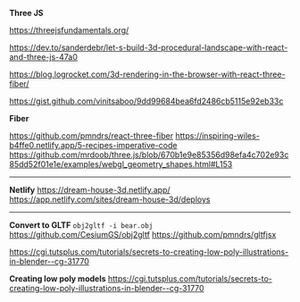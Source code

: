 **Three JS**


https://threejsfundamentals.org/

https://dev.to/sanderdebr/let-s-build-3d-procedural-landscape-with-react-and-three-js-47a0

https://blog.logrocket.com/3d-rendering-in-the-browser-with-react-three-fiber/

https://gist.github.com/vinitsaboo/9dd99684bea6fd2486cb5115e92eb33c

**Fiber**

https://github.com/pmndrs/react-three-fiber
https://inspiring-wiles-b4ffe0.netlify.app/5-recipes-imperative-code
https://github.com/mrdoob/three.js/blob/670b1e9e85356d98efa4c702e93c85dd52f01e1e/examples/webgl_geometry_shapes.html#L153
****

**Netlify**
https://dream-house-3d.netlify.app/ 
https://app.netlify.com/sites/dream-house-3d/deploys

****

**Convert to GLTF**
`obj2gltf -i bear.obj`
https://github.com/CesiumGS/obj2gltf
https://github.com/pmndrs/gltfjsx

https://cgi.tutsplus.com/tutorials/secrets-to-creating-low-poly-illustrations-in-blender--cg-31770


**Creating low poly models**
https://cgi.tutsplus.com/tutorials/secrets-to-creating-low-poly-illustrations-in-blender--cg-31770

